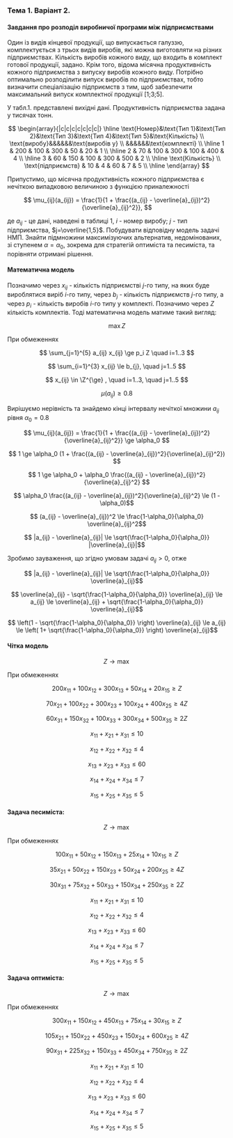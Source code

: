 ### Тема 1. Варіант 2.

#### Завдання про розподіл виробничої програми між підприємствами

Один із видів кінцевої продукції, що випускається галуззю, комплектується з трьох видів виробів, які можна виготовляти на різних підприємствах. Кількість виробів кожного виду, що входить в комплект готової продукції, задано. Крім того, відома місячна продуктивність кожного підприємства з випуску виробів кожного виду. Потрібно оптимально розподілити випуск виробів по підприємствах, тобто визначити спеціалізацію підприємств з тим, щоб забезпечити максимальний випуск комплектної продукції [1;3;5].

У табл.1. представлені вихідні дані. Продуктивність підприємства задана у тисячах тонн.

$$ \begin{array}{|c|c|c|c|c|c|c|}  \hline
  \text{Номер}&\text{Тип 1}&\text{Тип 2}&\text{Тип 3}&\text{Тип 4}&\text{Тип 5}&\text{Кількість} \\ 
  \text{виробу}&&&&&&\text{виробів у} \\
  &&&&&&\text{комплекті} \\ \hline
  1 & 200 & 100 & 300 & 50  & 20  & 1 \\ \hline
  2 & 70  & 100 & 300 & 100 & 400 & 4 \\ \hline
  3 & 60  & 150 & 100 & 300 & 500 & 2 \\ \hline
  \text{Кількість} \\ 
  \text{підприємств} & 10 & 4 & 60 & 7 & 5 \\ \hline
\end{array}
$$




Припустимо, що місячна продуктивність кожного підприємства є нечіткою випадковою величиною з функцією приналежності

$$ \mu_{ij}(a_{ij}) = \frac{1}{1 + \frac{(a_{ij} - \overline{a}_{ij})^2}{\overline{a}_{ij}^2}},
$$

де $a_{ij}$ - це дані, наведені в таблиці 1, $i$ - номер виробу; $j$ - тип підприємства, $j=\overline{1,5}$. Побудувати відповідну модель задачі НМП. Знайти підмножини максимізуючих альтернатив, недомінованих, зі ступенем $\alpha=\alpha_0$, зокрема для стратегій оптиміста та песиміста, та порівняти отримані рішення.

#### Математична модель

Позначимо через $x_{ij}$ - кількість підприємстві $j$-го типу, на яких буде вироблятися виріб $i$-го типу, через $b_{j}$ - кількість підприємств $j$-го типу, а через $p_i$ - кількість виробів $i$-го типу у комплекті. Позначимо через $Z$ кількість комплектів. Тоді математична модель матиме такий вигляд:

$$ \max Z $$

При обмеженнях

$$ \sum_{j=1}^{5} a_{ij} x_{ij} \ge p_i Z \quad i=1..3 $$

$$ \sum_{i=1}^{3} x_{ij} \le b_{j}, \quad j=1..5 $$

$$ x_{ij} \in \Z^{\ge} , \quad i=1..3, \quad j=1..5 $$

$$ \mu(a_{ij})  \ge 0.8 $$

Вирішуємо нерівність та знайдемо кінці інтервалу нечіткої множини $a_{ij}$ рівня $\alpha_0=0.8$

$$ \mu_{ij}(a_{ij}) = \frac{1}{1 + \frac{(a_{ij} - \overline{a}_{ij})^2}{\overline{a}_{ij}^2}} \ge \alpha_0 $$

$$ 1 \ge \alpha_0 (1 + \frac{(a_{ij} - \overline{a}_{ij})^2}{\overline{a}_{ij}^2}) $$

$$ 1 \ge \alpha_0 + \alpha_0 \frac{(a_{ij} - \overline{a}_{ij})^2}{\overline{a}_{ij}^2} $$

$$ \alpha_0 \frac{(a_{ij} - \overline{a}_{ij})^2}{\overline{a}_{ij}^2} \le (1 - \alpha_0)$$

$$ (a_{ij} - \overline{a}_{ij})^2 \le \frac{1-\alpha_0}{\alpha_0} \overline{a}_{ij}^2$$

$$ |a_{ij} - \overline{a}_{ij}| \le \sqrt{\frac{1-\alpha_0}{\alpha_0}} |\overline{a}_{ij}|$$

Зробимо зауваження, що згідно умовам задачі ${a}_{ij} > 0$, отже 

$$ |a_{ij} - \overline{a}_{ij}| \le \sqrt{\frac{1-\alpha_0}{\alpha_0}} \overline{a}_{ij}$$

$$ \overline{a}_{ij} - \sqrt{\frac{1-\alpha_0}{\alpha_0}} \overline{a}_{ij} \le a_{ij} \le \overline{a}_{ij} + \sqrt{\frac{1-\alpha_0}{\alpha_0}} \overline{a}_{ij}$$

$$ \left(1 - \sqrt{\frac{1-\alpha_0}{\alpha_0}} \right) \overline{a}_{ij} \le a_{ij} \le \left( 1+ \sqrt{\frac{1-\alpha_0}{\alpha_0}} \right) \overline{a}_{ij}$$

#### Чітка модель

$$ Z \rightarrow \max $$

При обмеженнях

$$ 200 x_{11} + 100 x_{12} + 300 x_{13} +  50 x_{14} +  20 x_{15} \ge Z
$$

$$ 70 x_{21} + 100 x_{22} + 300 x_{23} + 100 x_{24} + 400 x_{25} \ge 4Z 
$$

$$ 60 x_{31} + 150 x_{32} + 100 x_{33} + 300 x_{34} + 500 x_{35} \ge 2Z
$$

$$ x_{11} + x_{21} + x_{31} \le 10 $$

$$ x_{12} + x_{22} + x_{32} \le 4 $$

$$ x_{13} + x_{23} + x_{33} \le 60 $$

$$ x_{14} + x_{24} + x_{34} \le 7 $$

$$ x_{15} + x_{25} + x_{35} \le 5 $$

#### Задача песиміста:

$$ Z \rightarrow \max $$

При обмеженнях

$$ 100 x_{11} +  50 x_{12} + 150 x_{13} +  25 x_{14} +  10 x_{15} \ge Z $$

$$ 35 x_{21} +  50 x_{22} + 150 x_{23} +  50 x_{24} + 200 x_{25} \ge 4Z $$

$$ 30 x_{31} +  75 x_{32} +  50 x_{33} + 150 x_{34} + 250 x_{35} \ge 2Z $$

$$ x_{11} + x_{21} + x_{31} \le 10 $$

$$ x_{12} + x_{22} + x_{32} \le 4 $$

$$ x_{13} + x_{23} + x_{33} \le 60 $$

$$ x_{14} + x_{24} + x_{34} \le 7 $$

$$ x_{15} + x_{25} + x_{35} \le 5 $$

#### Задача оптиміста:

$$ Z \rightarrow \max $$

При обмеженнях

$$ 300 x_{11} + 150 x_{12} + 450 x_{13} +  75 x_{14} +  30 x_{15}  \ge Z $$

$$ 105 x_{21} + 150 x_{22} + 450 x_{23} + 150 x_{24} + 600 x_{25} \ge 4Z $$

$$ 90 x_{31} + 225 x_{32} + 150 x_{33} + 450 x_{34} + 750 x_{35} \ge 2Z $$

$$ x_{11} + x_{21} + x_{31} \le 10 $$

$$ x_{12} + x_{22} + x_{32} \le 4 $$

$$ x_{13} + x_{23} + x_{33} \le 60 $$

$$ x_{14} + x_{24} + x_{34} \le 7 $$

$$ x_{15} + x_{25} + x_{35} \le 5 $$

